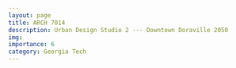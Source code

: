 ```yaml
---
layout: page
title: ARCH 7014
description: Urban Design Studio 2 --- Downtown Doraville 2050
img: 
importance: 6
category: Georgia Tech
---
```

